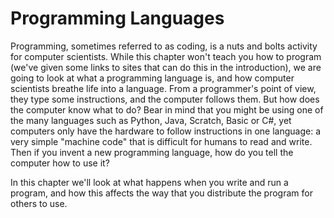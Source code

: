 # Programming Languages

Programming, sometimes referred to as coding, is a nuts and bolts activity for computer scientists.
While this chapter won't teach you how to program (we've given some links to sites that can do this in the introduction), we are going to look at what a programming language is, and how computer scientists breathe life into a language.
From a programmer's point of view, they type some instructions, and the computer follows them.
But how does the computer know what to do?
Bear in mind that you might be using one of the many languages such as Python, Java, Scratch, Basic or C#, yet computers only have the hardware to follow instructions in one language: a very simple "machine code" that is difficult for humans to read and write.
Then if you invent a new programming language, how do you tell the computer how to use it?

In this chapter we'll look at what happens when you write and run a program, and how this affects the way that you distribute the program for others to use.
